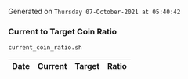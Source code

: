 Generated on `Thursday 07-October-2021 at 05:40:42`

### Current to Target Coin Ratio
`current_coin_ratio.sh`

Date|Current|Target|Ratio
---|---|---|---
